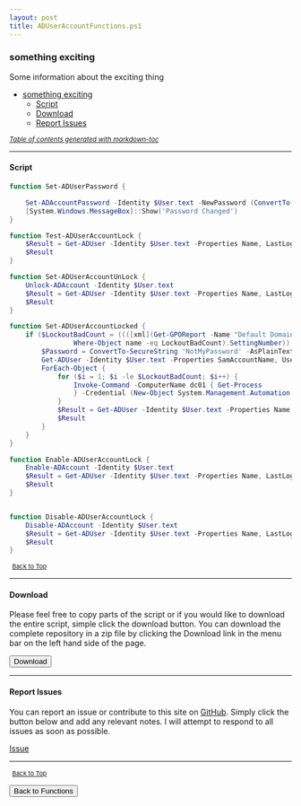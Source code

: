 ```yaml
---
layout: post
title: ADUserAccountFunctions.ps1
---
```


### something exciting

Some information about the exciting thing

- [something exciting](#something-exciting)
  - [Script](#script)
  - [Download](#download)
  - [Report Issues](#report-issues)

<small><i><a href='http://ecotrust-canada.github.io/markdown-toc/'>Table of contents generated with markdown-toc</a></i></small>

---

#### Script

```powershell
function Set-ADUserPassword {

	Set-ADAccountPassword -Identity $User.text -NewPassword (ConvertTo-SecureString -AsPlainText $Password.text -Force)
	[System.Windows.MessageBox]::Show('Password Changed')
}

function Test-ADUserAccountLock {
	$Result = Get-ADUser -Identity $User.text -Properties Name, LastLogonDate, LockedOut, AccountLockOutTime, Enabled | Select-Object Name, LastLogonDate, LockedOut, AccountLockOutTime, Enabled
	$Result
}

function Set-ADUserAccountUnLock {
	Unlock-ADAccount -Identity $User.text
	$Result = Get-ADUser -Identity $User.text -Properties Name, LastLogonDate, LockedOut, AccountLockOutTime, Enabled | Select-Object Name, LastLogonDate, LockedOut, AccountLockOutTime, Enabled
	$Result
}

function Set-ADUserAccountLocked {
	if ($LockoutBadCount = ((([xml](Get-GPOReport -Name "Default Domain Policy" -ReportType Xml)).GPO.Computer.ExtensionData.Extension.Account |
				Where-Object name -eq LockoutBadCount).SettingNumber)) {
		$Password = ConvertTo-SecureString 'NotMyPassword' -AsPlainText -Force
		Get-ADUser -Identity $User.text -Properties SamAccountName, UserPrincipalName, LockedOut |
		ForEach-Object {
			for ($i = 1; $i -le $LockoutBadCount; $i++) {
				Invoke-Command -ComputerName dc01 { Get-Process
				} -Credential (New-Object System.Management.Automation.PSCredential ($($_.UserPrincipalName), $Password)) -ErrorAction SilentlyContinue
			}
			$Result = Get-ADUser -Identity $User.text -Properties Name, LastLogonDate, LockedOut, AccountLockOutTime, Enabled | Select-Object Name, LastLogonDate, LockedOut, AccountLockOutTime, Enabled
			$Result
		}
	}
}

function Enable-ADUserAccountLock {
	Enable-ADAccount -Identity $User.text
	$Result = Get-ADUser -Identity $User.text -Properties Name, LastLogonDate, LockedOut, AccountLockOutTime, Enabled | Select-Object Name, LastLogonDate, LockedOut, AccountLockOutTime, Enabled
	$Result
}


function Disable-ADUserAccountLock {
	Disable-ADAccount -Identity $User.text
	$Result = Get-ADUser -Identity $User.text -Properties Name, LastLogonDate, LockedOut, AccountLockOutTime, Enabled | Select-Object Name, LastLogonDate, LockedOut, AccountLockOutTime, Enabled
	$Result
}
```

<span style="font-size:11px;"><a href="#"><i class="fas fa-caret-up" aria-hidden="true" style="color: white; margin-right:5px;"></i>Back to Top</a></span>

---

#### Download

Please feel free to copy parts of the script or if you would like to download the entire script, simple click the download button. You can download the complete repository in a zip file by clicking the Download link in the menu bar on the left hand side of the page.

<button class="btn" type="submit" onclick="window.open('/PowerShell/functions/activeDirectory/ADUserAccountFunctions.ps1')">
    <i class="fa fa-cloud-download-alt">
    </i>
        Download
</button>

---

#### Report Issues

You can report an issue or contribute to this site on <a href="https://github.com/BanterBoy/scripts-blog/issues">GitHub</a>. Simply click the button below and add any relevant notes. I will attempt to respond to all issues as soon as possible.

<!-- Place this tag where you want the button to render. -->

<a class="github-button" href="https://github.com/BanterBoy/scripts-blog/issues/new?title=ADUserAccountFunctions.ps1&body=There is a problem with this function. Please find details below." data-show-count="true" aria-label="Issue BanterBoy/scripts-blog on GitHub">Issue</a>

---

<span style="font-size:11px;"><a href="#"><i class="fas fa-caret-up" aria-hidden="true" style="color: white; margin-right:5px;"></i>Back to Top</a></span>

<a href="/menu/_pages/functions.html">
    <button class="btn">
        <i class='fas fa-reply'>
        </i>
            Back to Functions
    </button>
</a>

[1]: http://ecotrust-canada.github.io/markdown-toc
[2]: https://github.com/googlearchive/code-prettify
